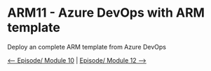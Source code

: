 # ARM11 - Azure DevOps with ARM template

Deploy an complete ARM template from Azure DevOps

[<-- Episode/ Module 10](../ARM01/README.md) | [Episode/ Module 12 -->](../ARM12/README.md)